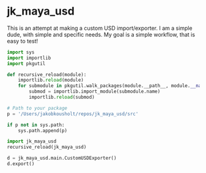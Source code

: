 # jk_maya_usd

 This is an attempt at making a custom USD import/exporter. I am a simple dude, with simple and specific needs. My goal is a simple workflow, that is easy to test!

```python
import sys
import importlib
import pkgutil

def recursive_reload(module):
    importlib.reload(module)
    for submodule in pkgutil.walk_packages(module.__path__, module.__name__ + "."):
        submod = importlib.import_module(submodule.name)
        importlib.reload(submod)

# Path to your package
p = '/Users/jakobkousholt/repos/jk_maya_usd/src'

if p not in sys.path:
    sys.path.append(p)

import jk_maya_usd
recursive_reload(jk_maya_usd)

d = jk_maya_usd.main.CustomUSDExporter()
d.export()
```
